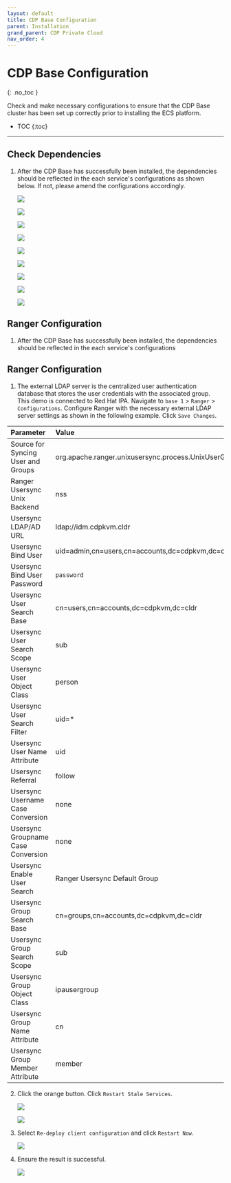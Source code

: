 ```yaml
---
layout: default
title: CDP Base Configuration
parent: Installation
grand_parent: CDP Private Cloud
nav_order: 4
---
```


# CDP Base Configuration
{: .no_toc }

Check and make necessary configurations to ensure that the CDP Base cluster has been set up correctly prior to installing the ECS platform. 

- TOC
{:toc}

---

## Check Dependencies

1. After the CDP Base has successfully been installed, the dependencies should be reflected in the each service's configurations as shown below. If not, please amend the configurations accordingly.

    ![](../../assets/images/cdpbase/hiveconfig.png)
    
    ![](../../assets/images/cdpbase/atlasconfig.png)
    
    ![](../../assets/images/cdpbase/solrconfig.png)
    
    ![](../../assets/images/cdpbase/hdfsconfig.png)
    
    ![](../../assets/images/cdpbase/yarnconfig.png)
    
    ![](../../assets/images/cdpbase/kafkaconfig.png)

    ![](../../assets/images/cdpbase/hbaseconfig.png)

    ![](../../assets/images/cdpbase/yarnqueueconfig.png)
    
    ![](../../assets/images/cdpbase/ozone.png)
    

## Ranger Configuration

1. After the CDP Base has successfully been installed, the dependencies should be reflected in the each service's configurations     

## Ranger Configuration

1. The external LDAP server is the centralized user authentication database that stores the user credentials with the associated group. This demo is connected to Red Hat IPA. Navigate to `base 1` > `Ranger` > `Configurations`. Configure Ranger with the necessary external LDAP server settings as shown in the following example. Click `Save Changes`.

| Parameter       | Value         |
|:----------------|:------------------|
| Source for Syncing User and Groups | org.apache.ranger.unixusersync.process.UnixUserGroupBuilder  | 
| Ranger Usersync Unix Backend  | nss  | 
| Usersync LDAP/AD URL | ldap://idm.cdpkvm.cldr  | 
| Usersync Bind User | uid=admin,cn=users,cn=accounts,dc=cdpkvm,dc=cldr  | 
| Usersync Bind User Password | `password`  | 
| Usersync User Search Base | cn=users,cn=accounts,dc=cdpkvm,dc=cldr  | 
| Usersync User Search Scope |  sub | 
| Usersync User Object Class  | person  | 
| Usersync User Search Filter | uid=*  | 
| Usersync User Name Attribute |  uid | 
| Usersync Referral | follow | 
| Usersync Username Case Conversion | none | 
| Usersync Groupname Case Conversion | none | 
| Usersync Enable User Search | Ranger Usersync Default Group | 
| Usersync Group Search Base | cn=groups,cn=accounts,dc=cdpkvm,dc=cldr | 
| Usersync Group Search Scope | sub | 
| Usersync Group Object Class | ipausergroup | 
| Usersync Group Name Attribute | cn | 
| Usersync Group Member Attribute | member | 

2. Click the orange button. Click `Restart Stale Services`.

    ![](../../assets/images/cdpbase/rangersetting1.png)
    
    ![](../../assets/images/cdpbase/rangersetting2.png)
    
3. Select `Re-deploy client configuration` and click `Restart Now`.

    ![](../../assets/images/cdpbase/rangersetting3.png)
    
4. Ensure the result is successful.

    ![](../../assets/images/cdpbase/rangersetting4.png)    